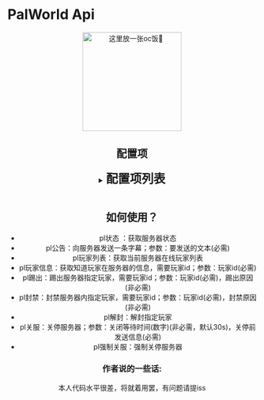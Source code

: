 <!-- markdownlint-disable MD033 MD036 MD041 -->
# PalWorld Api

<p align="center">
  <a href="https://huanxinbot.com/"><img src="https://raw.githubusercontent.com/huanxin996/nonebot_plugin_hx-yinying/main/.venv/hx_img.png" width="200" height="200" alt="这里放一张oc饭🤤"></a>
</p>

<div align="center">

## 配置项

<details>
  <summary><b style="font-size: 1.5rem">配置项列表</b></summary>

### palworld_host_port

- 类型：`str`
- 默认值：`127.0.0.1:8081`
- 说明：幻兽帕鲁的主机+开放的restapi的端口
- 重要：必填

### palworld_token

- 类型：`str`
- 默认值：`your_token_here`
- 说明：你的服务器管理密码
- 重要：必填

</details>
<br>

## 如何使用？

- pl状态 ：获取服务器状态
- pl公告：向服务器发送一条字幕；参数：要发送的文本(必需)
- pl玩家列表：获取当前服务器在线玩家列表
- pl玩家信息：获取知道玩家在服务器的信息，需要玩家id；参数：玩家id(必需)
- pl踢出：踢出服务器指定玩家，需要玩家id；参数：玩家id(必需)，踢出原因(非必需)
- pl封禁：封禁服务器内指定玩家，需要玩家id；参数：玩家id(必需)，封禁原因(非必需)
- pl解封：解封指定玩家
- pl关服：关停服务器；参数：关闭等待时间(数字)(非必需，默认30s)，关停前发送信息(必需)
- pl强制关服：强制关停服务器

### 作者说的一些话: 

本人代码水平很差，将就着用罢，有问题请提iss
